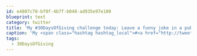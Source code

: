 ```yaml
---
id: e4807c78-bf0f-4b7f-b048-ad935e97e100
blueprint: text
category: twitter
title: 'My #30DaysOfGiving challenge today: Leave a funny joke in a public place pic.twitter.com/h6xYAQ3ias'
caption: 'My <span class="hashtag hashtag_local">#<a href="http://tweettemp.darylchymko.ca/?tag=30daysofgiving">30DaysOfGiving</a> challenge today: Leave a funny joke in a public place <a href="https://twitter.com/dchymko/status/410133358048342016/photo/1" title="https://twitter.com/dchymko/status/410133358048342016/photo/1" class="link link_untco link_untco_image">pic.twitter.com/h6xYAQ3ias</a><span class="embed_image embed_image_yes"><a href="https://twitter.com/dchymko/status/410133358048342016/photo/1"><img alt=''bbewhb2ccaauehv-9749119'' src=''/images/2022/11/68fab-bbewhb2ccaauehv-9749119.jpg'' /></a></span>'
tags:
  - 30DaysOfGiving
---
```

